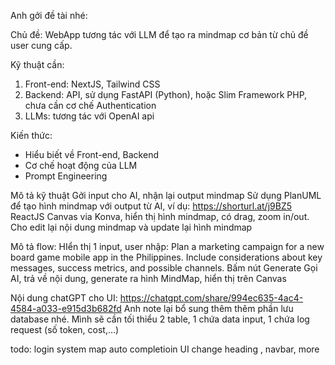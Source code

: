 Anh gởi đề tài nhé:

Chủ đề: WebApp tương tác với LLM để tạo ra mindmap cơ bản từ chủ đề user cung cấp.

Kỹ thuật cần:

1. Front-end: NextJS, Tailwind CSS
2. Backend: API, sử dụng FastAPI (Python), hoặc Slim Framework PHP, chưa cần cơ chế Authentication
3. LLMs: tương tác với OpenAI api

Kiến thức:

- Hiểu biết về Front-end, Backend
- Cơ chế hoạt động của LLM
- Prompt Engineering

Mô tả kỹ thuật
Gởi input cho AI, nhận lại output mindmap
Sử dụng PlanUML để tạo hình mindmap với output từ AI, ví dụ: https://shorturl.at/j9BZ5
ReactJS Canvas via Konva, hiển thị hình mindmap, có drag, zoom in/out.
Cho edit lại nội dung mindmap và update lại hình mindmap

Mô tả flow:
HIển thị 1 input, user nhập: Plan a marketing campaign for a new board game mobile app in the Philippines. Include considerations about key messages, success metrics, and possible channels.
Bấm nút Generate
Gọi AI, trả về nội dung, generate ra hình MindMap, hiển thị trên Canvas

Nội dung chatGPT cho UI: https://chatgpt.com/share/994ec635-4ac4-4584-a033-e915d3b682fd
Anh note lại bổ sung thêm thêm phần lưu database nhé.
Mình sẽ cần tối thiểu 2 table, 1 chứa data input, 1 chứa log request (số token, cost,…)

todo:
login system
map auto completioin
UI change heading , navbar, more

